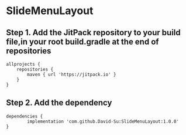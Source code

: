 # SlideMenuLayout

## Step 1. Add the JitPack repository to your build file,in your root build.gradle at the end of repositories  
	allprojects {
		repositories {
			maven { url 'https://jitpack.io' }
		}
	}
  
## Step 2. Add the dependency  
	dependencies {
	        implementation 'com.github.David-Su:SlideMenuLayout:1.0.0'
	}

